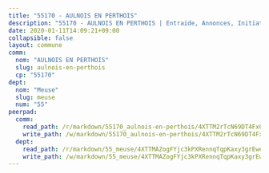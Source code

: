 ```yaml
---
title: "55170 - AULNOIS EN PERTHOIS"
description: "55170 - AULNOIS EN PERTHOIS | Entraide, Annonces, Initiatives"
date: 2020-01-11T14:09:21+09:00
collapsible: false
layout: commune
comm:
  nom: "AULNOIS EN PERTHOIS"
  slug: aulnois-en-perthois
  cp: "55170"
dept:
  nom: "Meuse"
  slug: meuse
  num: "55"
peerpad:
  comm:
    read_path: /r/markdown/55170_aulnois-en-perthois/4XTTM2rTcN69DT4FxGEYN3HnhoCVym6KqMAfS9bLAjJL84vFx
    write_path: /w/markdown/55170_aulnois-en-perthois/4XTTM2rTcN69DT4FxGEYN3HnhoCVym6KqMAfS9bLAjJL84vFx-K3TgTuCf9i3UjfUpdgxvSiFDsQyNXZ2NMaUFG1Vh8cvS8rM2VTU5C8KUikaKSk89kxaxZMBMuYqT2jSRxrQSWwFphfNafsPCdVHBMtG1aarJgyEZFrf8ME9za9MXAtN1J7nSDKpa
  dept:
    read_path: /r/markdown/55_meuse/4XTTMAZogFYjc3kPXRennqTqpKaxy3grEwemFqg29rwkrPVit
    write_path: /w/markdown/55_meuse/4XTTMAZogFYjc3kPXRennqTqpKaxy3grEwemFqg29rwkrPVit-K3TgUKFK4U3KduRmUzLc9vHoSRQG77sF2Wbs3cyWXobZcgb6TfASJcGDPror5ZZanBF6Mpjeq1Ushd16Pu9ha9F7F38qzhQqES3b79Xt7LuU1tzmWNED66pWnroExmsHxWtFur2G
---
```


